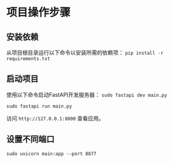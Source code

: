 # 项目操作步骤

## 安装依赖
从项目根目录运行以下命令以安装所需的依赖项：
`pip install -r requirements.txt`


## 启动项目

使用以下命令启动FastAPI开发服务器：
`sudo fastapi dev main.py`

`sudo fastapi run main.py`

访问 `http://127.0.0.1:8000` 查看应用。

## 设置不同端口

`sudo uvicorn main:app --port 8877`
